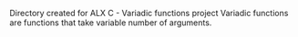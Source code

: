 Directory created for ALX C - Variadic functions project
Variadic functions are functions that take variable number of arguments.
